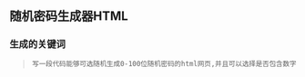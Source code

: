 ## 随机密码生成器HTML
### 生成的关键词

> ```markdown
> 写一段代码能够可选随机生成0-100位随机密码的html网页,并且可以选择是否包含数字,可以选择是否包含特殊符号,可以选择是否包含字母,可以选择是否开启字母大小写,并且用户可以点击一个按钮复制结果 
> ```
